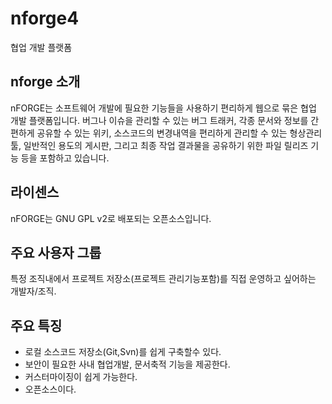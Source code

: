 nforge4
=======

협업 개발 플랫폼


nforge 소개
--
nFORGE는 소프트웨어 개발에 필요한 기능들을 사용하기 편리하게 웹으로 묶은 협업 개발 플랫폼입니다. 버그나 이슈을 관리할 수 있는 버그 트래커, 각종 문서와 정보를 간편하게 공유할 수 있는 위키, 소스코드의 변경내역을 편리하게 관리할 수 있는 형상관리 툴, 일반적인 용도의 게시판, 그리고 최종 작업 결과물을 공유하기 위한 파일 릴리즈 기능 등을 포함하고 있습니다.

라이센스
--
nFORGE는 GNU GPL v2로 배포되는 오픈소스입니다.


주요 사용자 그룹
--
  특정 조직내에서 프로젝트 저장소(프로젝트 관리기능포함)를 직접 운영하고 싶어하는 개발자/조직.

주요 특징
--
- 로컬 소스코드 저장소(Git,Svn)를 쉽게 구축할수 있다.
- 보안이 필요한 사내 협업개발, 문서축적 기능을 제공한다.
- 커스터마이징이 쉽게 가능한다.
- 오픈소스이다.

